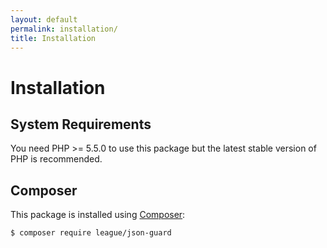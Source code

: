 ```yaml
---
layout: default
permalink: installation/
title: Installation
---
```


# Installation

## System Requirements

You need PHP >= 5.5.0 to use this package but the latest stable version of PHP is recommended.

## Composer

This package is installed using [Composer](https://getcomposer.org/):

```bash
$ composer require league/json-guard
```
